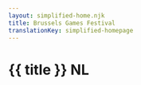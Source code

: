 ```yaml
---
layout: simplified-home.njk
title: Brussels Games Festival
translationKey: simplified-homepage
---
```

# {{ title }} NL
